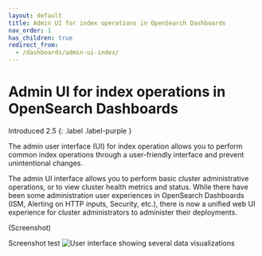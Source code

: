 ```yaml
---
layout: default
title: Admin UI for index operations in OpenSearch Dashboards
nav_order: 1
has_children: true
redirect_from:
  - /dashboards/admin-ui-index/
---
```


# Admin UI for index operations in OpenSearch Dashboards
Introduced 2.5
{: .label .label-purple }

The admin user interface (UI) for index operation allows you to perform common index operations through a user-friendly interface and prevent unintentional changes.

The admin UI interface allows you to perform basic cluster administrative operations, or to view cluster health metrics and status. While there have been some administration user experiences in OpenSearch Dashboards (ISM, Alerting on HTTP inputs, Security, etc.), there is now a unified web UI experience for cluster administrators to administer their deployments.

(Screenshot)

Screenshot test
<img src="{{site.url}}{{site.baseurl}}/images/dashboard-flight.png" alt="User interface showing several data visualizations">